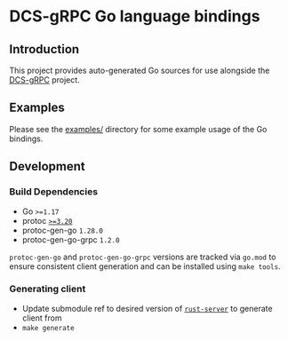 # DCS-gRPC Go language bindings

## Introduction

This project provides auto-generated Go sources for use alongside the
[DCS-gRPC](https://github.com/DCS-gRPC/rust-server) project.

## Examples

Please see the [examples/](examples/) directory for some example usage of the Go
bindings.

## Development

### Build Dependencies

- Go `>=1.17`
- protoc [`>=3.20`](https://github.com/protocolbuffers/protobuf/releases/tag/v3.20.1)
- protoc-gen-go `1.28.0`
- protoc-gen-go-grpc `1.2.0`

`protoc-gen-go` and `protoc-gen-go-grpc` versions are tracked via `go.mod` to ensure consistent client generation and can be installed using `make tools`.

### Generating client

- Update submodule ref to desired version of [`rust-server`](https://github.com/DCS-gRPC/rust-server) to generate client from
- `make generate`